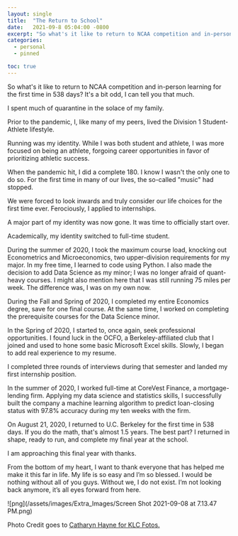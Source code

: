 ```yaml
---
layout: single
title:  "The Return to School"
date:   2021-09-8 05:04:00 -0800
excerpt: "So what's it like to return to NCAA competition and in-person learning for the first time in 538 days? It's a bit odd, I can tell you that much. "
categories: 
  - personal
  - pinned

toc: true
---
```


So what's it like to return to NCAA competition and in-person learning for the first time in 538 days? It's a bit odd, I can tell you that much. 

I spent much of quarantine in the solace of my family. 

Prior to the pandemic, I, like many of my peers, lived the Division 1 Student-Athlete lifestyle. 

Running was my identity. While I was both student and athlete, I was more focused on being an athlete, forgoing career opportunities in favor of prioritizing athletic success. 

When the pandemic hit, I did a complete 180. I know I wasn't the only one to do so. For the first time in many of our lives, the so-called "music" had stopped. 

We were forced to look inwards and truly consider our life choices for the first time ever. Ferociously, I applied to internships. 

A major part of my identity was now gone. It was time to officially start over. 

Academically, my identity switched to full-time student. 

During the summer of 2020, I took the maximum course load, knocking out Econometrics and Microeconomics, two upper-division requirements for my major. In my free time, I learned to code using Python. I also made the decision to add Data Science as my minor; I was no longer afraid of quant-heavy courses. I might also mention here that I was still running 75 miles per week. The difference was, I was on my own now. 

During the Fall and Spring of 2020, I completed my entire Economics degree, save for one final course. At the same time, I worked on completing the prerequisite courses for the Data Science minor. 

In the Spring of 2020, I started to, once again, seek professional opportunities. I found luck in the OCFO, a Berkeley-affiliated club that I joined and used to hone some basic Microsoft Excel skills. Slowly, I began to add real experience to my resume. 

I completed three rounds of interviews during that semester and landed my first internship position. 

In the summer of 2020, I worked full-time at CoreVest Finance, a mortgage-lending firm. Applying my data science and statistics skills, I successfully built the company a machine learning algorithm to predict loan-closing status with 97.8% accuracy during my ten weeks with the firm. 

On August 21, 2020, I returned to U.C. Berkeley for the first time in 538 days. If you do the math, that's almost 1.5 years. The best part? I returned in shape, ready to run, and complete my final year at the school. 

I am approaching this final year with thanks. 

From the bottom of my heart, I want to thank everyone that has helped me make it this far in life. My life is so easy and I’m so blessed. I would be nothing without all of you guys. Without we, I do not exist. I’m not looking back anymore, it’s all eyes forward from here.

![png](/assets/images/Extra_Images/Screen Shot 2021-09-08 at 7.13.47 PM.png)

Photo Credit goes to [Catharyn Hayne for KLC Fotos.](https://www.catharynhaynephotography.com/)